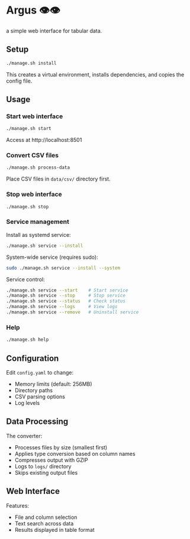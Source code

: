 # Argus 👁👁

a simple web interface for tabular data.

## Setup

```bash
./manage.sh install
```

This creates a virtual environment, installs dependencies, and copies the config file.

## Usage

### Start web interface
```bash
./manage.sh start
```
Access at http://localhost:8501

### Convert CSV files
```bash
./manage.sh process-data
```
Place CSV files in `data/csv/` directory first.

### Stop web interface
```bash
./manage.sh stop
```

### Service management
Install as systemd service:
```bash
./manage.sh service --install
```

System-wide service (requires sudo):
```bash
sudo ./manage.sh service --install --system
```

Service control:
```bash
./manage.sh service --start    # Start service
./manage.sh service --stop     # Stop service
./manage.sh service --status   # Check status
./manage.sh service --logs     # View logs
./manage.sh service --remove   # Uninstall service
```

### Help
```bash
./manage.sh help
```

## Configuration

Edit `config.yaml` to change:
- Memory limits (default: 256MB)
- Directory paths
- CSV parsing options
- Log levels

## Data Processing

The converter:
- Processes files by size (smallest first)
- Applies type conversion based on column names
- Compresses output with GZIP
- Logs to `logs/` directory
- Skips existing output files

## Web Interface

Features:
- File and column selection
- Text search across data
- Results displayed in table format
